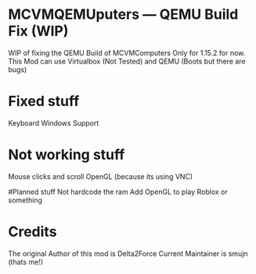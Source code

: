 # MCVMQEMUputers — QEMU Build Fix (WIP)
WIP of fixing the QEMU Build of MCVMComputers
Only for 1.15.2 for now.
This Mod can use Virtualbox (Not Tested) and QEMU (Boots but there are bugs)

# Fixed stuff
Keyboard 
Windows Support

# Not working stuff
Mouse clicks and scroll
OpenGL (because its using VNC)

#Planned stuff
Not hardcode the ram
Add OpenGL to play Roblox or something

# Credits 
The original Author of this mod is Delta2Force
Current Maintainer is smujn (thats me!)



